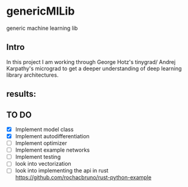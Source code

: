 # genericMlLib
generic machine learning lib


## Intro
In this project I am working through George Hotz's tinygrad/ Andrej Karpathy's micrograd to get a deeper understanding of deep learning library architectures. 


## results:




## TO DO 
- [x] Implement model class
- [x] Implement autodifferentiation
- [ ] Implement optimizer 
- [ ] Implement example networks 
- [ ] Implement testing  
- [ ] look into vectorization
- [ ] look into implementing the api in rust https://github.com/rochacbruno/rust-python-example
